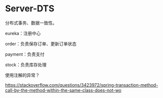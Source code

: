 # Server-DTS
分布式事务、数据一致性。

eureka：注册中心

order：负责保存订单、更新订单状态

payment：负责支付

stock：负责库存处理



使用注解的异常？

https://stackoverflow.com/questions/3423972/spring-transaction-method-call-by-the-method-within-the-same-class-does-not-wo

